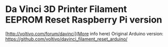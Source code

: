 Da Vinci 3D Printer Filament EEPROM Reset 
Raspberry Pi version
==============================

[http://voltivo.com/forum/davinci](More info here)
Original Arduino version: https://github.com/voltivo/davinci_filament_reset_arduino/
